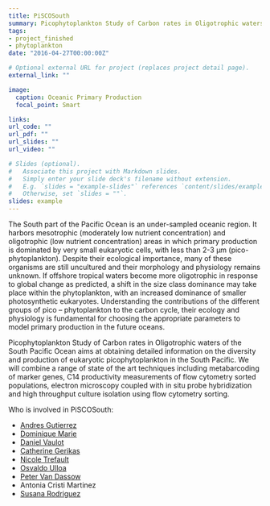 ```yaml
---
title: PiSCOSouth
summary: Picophytoplankton Study of Carbon rates in Oligotrophic waters of the South Pacific Ocean.
tags:
- project_finished
- phytoplankton
date: "2016-04-27T00:00:00Z"

# Optional external URL for project (replaces project detail page).
external_link: ""

image:
  caption: Oceanic Primary Production
  focal_point: Smart

links:
url_code: ""
url_pdf: ""
url_slides: ""
url_video: ""

# Slides (optional).
#   Associate this project with Markdown slides.
#   Simply enter your slide deck's filename without extension.
#   E.g. `slides = "example-slides"` references `content/slides/example-slides.md`.
#   Otherwise, set `slides = ""`.
slides: example
---
```


The South part of the Pacific Ocean is an under-sampled oceanic region. It harbors mesotrophic (moderately low nutrient concentration)  and oligotrophic (low nutrient concentration) areas in which primary production is dominated by very small eukaryotic cells, with less than 2-3 μm (pico-phytoplankton). Despite their ecological importance, many of these organisms are still uncultured and their morphology and physiology remains unknown. If offshore tropical waters become more oligotrophic in response to global change as predicted, a shift in the size class dominance may take place within the phytoplankton, with an increased dominance of smaller photosynthetic eukaryotes.  Understanding the contributions of the different groups of pico – phytoplankton to the carbon cycle, their ecology and physiology is fundamental for choosing the appropriate parameters to model primary production in the future oceans. 

Picophytoplankton Study of Carbon rates in Oligotrophic waters of the South Pacific Ocean aims at obtaining detailed information on the diversity and production of eukaryotic picophytoplankton in the South Pacific. We will combine a range of state of the art techniques including metabarcoding of marker genes, C14 productivity measurements of flow cytometry sorted populations, electron microscopy coupled with in situ probe hybridization and high throughput culture isolation using flow cytometry sorting. 

Who is involved in PiSCOSouth: 
* [Andres Gutierrez]( https://www.researchgate.net/profile/Andres_Gutierrez22)
* [Dominique Marie]( https://www.researchgate.net/profile/Dominique_Marie)
* [Daniel Vaulot]( http://daniel-vaulot.fr/)
* [Catherine Gerikas]( https://www.researchgate.net/profile/Catherine_Ribeiro)
* [Nicole Trefault](https://www.researchgate.net/profile/Nicole_Trefault)
* [Osvaldo Ulloa]( https://www.researchgate.net/profile/Osvaldo_Ulloa)
* [Peter Van Dassow]( https://www.researchgate.net/profile/Peter_Von_Dassow2)
* Antonia Cristi Martinez
* [Susana Rodriguez]( https://www.researchgate.net/profile/Susana_Rodriguez_Maconi)


